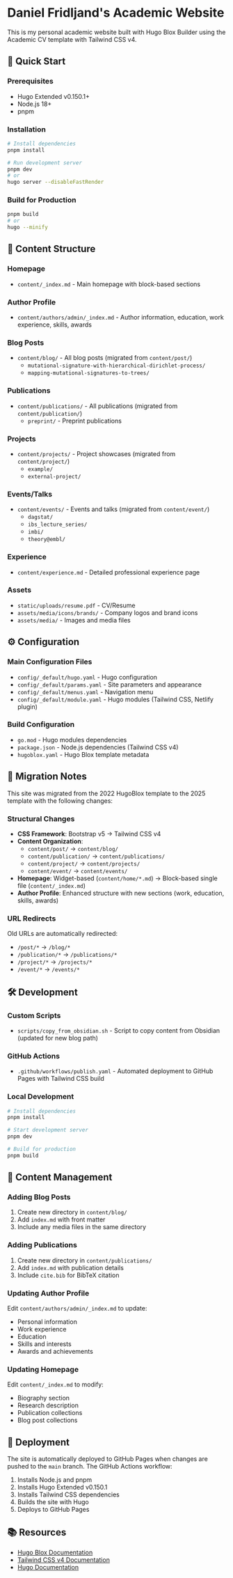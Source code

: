 # Daniel Fridljand's Academic Website

This is my personal academic website built with Hugo Blox Builder using the Academic CV template with Tailwind CSS v4.

## 🚀 Quick Start

### Prerequisites
- Hugo Extended v0.150.1+
- Node.js 18+
- pnpm

### Installation
```bash
# Install dependencies
pnpm install

# Run development server
pnpm dev
# or
hugo server --disableFastRender
```

### Build for Production
```bash
pnpm build
# or
hugo --minify
```

## 📁 Content Structure

### Homepage
- `content/_index.md` - Main homepage with block-based sections

### Author Profile
- `content/authors/admin/_index.md` - Author information, education, work experience, skills, awards

### Blog Posts
- `content/blog/` - All blog posts (migrated from `content/post/`)
  - `mutational-signature-with-hierarchical-dirichlet-process/`
  - `mapping-mutational-signatures-to-trees/`

### Publications
- `content/publications/` - All publications (migrated from `content/publication/`)
  - `preprint/` - Preprint publications

### Projects
- `content/projects/` - Project showcases (migrated from `content/project/`)
  - `example/`
  - `external-project/`

### Events/Talks
- `content/events/` - Events and talks (migrated from `content/event/`)
  - `dagstat/`
  - `ibs_lecture_series/`
  - `imbi/`
  - `theory@embl/`

### Experience
- `content/experience.md` - Detailed professional experience page

### Assets
- `static/uploads/resume.pdf` - CV/Resume
- `assets/media/icons/brands/` - Company logos and brand icons
- `assets/media/` - Images and media files

## ⚙️ Configuration

### Main Configuration Files
- `config/_default/hugo.yaml` - Hugo configuration
- `config/_default/params.yaml` - Site parameters and appearance
- `config/_default/menus.yaml` - Navigation menu
- `config/_default/module.yaml` - Hugo modules (Tailwind CSS, Netlify plugin)

### Build Configuration
- `go.mod` - Hugo modules dependencies
- `package.json` - Node.js dependencies (Tailwind CSS v4)
- `hugoblox.yaml` - Hugo Blox template metadata

## 🔄 Migration Notes

This site was migrated from the 2022 HugoBlox template to the 2025 template with the following changes:

### Structural Changes
- **CSS Framework**: Bootstrap v5 → Tailwind CSS v4
- **Content Organization**: 
  - `content/post/` → `content/blog/`
  - `content/publication/` → `content/publications/`
  - `content/project/` → `content/projects/`
  - `content/event/` → `content/events/`
- **Homepage**: Widget-based (`content/home/*.md`) → Block-based single file (`content/_index.md`)
- **Author Profile**: Enhanced structure with new sections (work, education, skills, awards)

### URL Redirects
Old URLs are automatically redirected:
- `/post/*` → `/blog/*`
- `/publication/*` → `/publications/*`
- `/project/*` → `/projects/*`
- `/event/*` → `/events/*`

## 🛠️ Development

### Custom Scripts
- `scripts/copy_from_obsidian.sh` - Script to copy content from Obsidian (updated for new blog path)

### GitHub Actions
- `.github/workflows/publish.yaml` - Automated deployment to GitHub Pages with Tailwind CSS build

### Local Development
```bash
# Install dependencies
pnpm install

# Start development server
pnpm dev

# Build for production
pnpm build
```

## 📝 Content Management

### Adding Blog Posts
1. Create new directory in `content/blog/`
2. Add `index.md` with front matter
3. Include any media files in the same directory

### Adding Publications
1. Create new directory in `content/publications/`
2. Add `index.md` with publication details
3. Include `cite.bib` for BibTeX citation

### Updating Author Profile
Edit `content/authors/admin/_index.md` to update:
- Personal information
- Work experience
- Education
- Skills and interests
- Awards and achievements

### Updating Homepage
Edit `content/_index.md` to modify:
- Biography section
- Research description
- Publication collections
- Blog post collections

## 🚀 Deployment

The site is automatically deployed to GitHub Pages when changes are pushed to the `main` branch. The GitHub Actions workflow:
1. Installs Node.js and pnpm
2. Installs Hugo Extended v0.150.1
3. Installs Tailwind CSS dependencies
4. Builds the site with Hugo
5. Deploys to GitHub Pages

## 📚 Resources

- [Hugo Blox Documentation](https://docs.hugoblox.com/)
- [Tailwind CSS v4 Documentation](https://tailwindcss.com/docs)
- [Hugo Documentation](https://gohugo.io/documentation/)